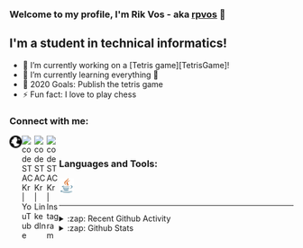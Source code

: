 ### Welcome to my profile, I'm Rik Vos - aka [rpvos][website] 👋


## I'm a student in technical informatics!

- 🔭 I’m currently working on a [Tetris game][TetrisGame]!
- 🌱 I’m currently learning everything 🤣
- 🥅 2020 Goals: Publish the tetris game
- ⚡ Fun fact: I love to play chess


### Connect with me:

[<img align="left" alt="codeSTACKr.com" width="22px" src="https://raw.githubusercontent.com/iconic/open-iconic/master/svg/globe.svg" />][website]
[<img align="left" alt="codeSTACKr | YouTube" width="22px" src="https://cdn.jsdelivr.net/npm/simple-icons@v3/icons/youtube.svg" />][youtube]
[<img align="left" alt="codeSTACKr | LinkedIn" width="22px" src="https://cdn.jsdelivr.net/npm/simple-icons@v3/icons/linkedin.svg" />][linkedin]
[<img align="left" alt="codeSTACKr | Instagram" width="22px" src="https://cdn.jsdelivr.net/npm/simple-icons@v3/icons/instagram.svg" />][instagram]

<br />

### Languages and Tools:

[<img align="left" alt="Java" width="26px" src="https://raw.githubusercontent.com/github/explore/80688e429a7d4ef2fca1e82350fe8e3517d3494d/topics/java/java.png" />][java]

<br />
<br />

---

<details>
  <summary>:zap: Recent Github Activity</summary>
  
<!--START_SECTION:activity-->
<!--END_SECTION:activity-->

</details>

<details>
  <summary>:zap: Github Stats</summary>

  <img align="left" alt="codeSTACKr's Github Stats" src="https://github-readme-stats-git-master.rpvos.vercel.app/api?username=rpvos&show_icons=true&hide_border=true" />

</details>

[website]: https://google.com
[tetris game]: https://github.com/rpvos/Tetris
[youtube]: https://www.youtube.com/channel/UCq7cjoDwb2E2g2kvQ5EOIvg
[instagram]: https://www.instagram.com/rik_vos_
[linkedin]: https://www.linkedin.com/in/rik-vos-8bb1201a2/

[java]: https://en.wikipedia.org/wiki/Java_(programming_language)
